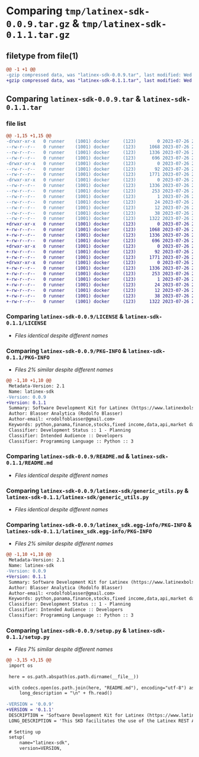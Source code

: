 # Comparing `tmp/latinex-sdk-0.0.9.tar.gz` & `tmp/latinex-sdk-0.1.1.tar.gz`

## filetype from file(1)

```diff
@@ -1 +1 @@
-gzip compressed data, was "latinex-sdk-0.0.9.tar", last modified: Wed Jul 26 23:20:53 2023, max compression
+gzip compressed data, was "latinex-sdk-0.1.1.tar", last modified: Wed Jul 26 23:52:55 2023, max compression
```

## Comparing `latinex-sdk-0.0.9.tar` & `latinex-sdk-0.1.1.tar`

### file list

```diff
@@ -1,15 +1,15 @@
-drwxr-xr-x   0 runner    (1001) docker     (123)        0 2023-07-26 23:20:53.124433 latinex-sdk-0.0.9/
--rw-r--r--   0 runner    (1001) docker     (123)     1068 2023-07-26 23:20:42.000000 latinex-sdk-0.0.9/LICENSE
--rw-r--r--   0 runner    (1001) docker     (123)     1336 2023-07-26 23:20:53.124433 latinex-sdk-0.0.9/PKG-INFO
--rw-r--r--   0 runner    (1001) docker     (123)      696 2023-07-26 23:20:42.000000 latinex-sdk-0.0.9/README.md
-drwxr-xr-x   0 runner    (1001) docker     (123)        0 2023-07-26 23:20:53.120433 latinex-sdk-0.0.9/latinex-sdk/
--rw-r--r--   0 runner    (1001) docker     (123)       92 2023-07-26 23:20:42.000000 latinex-sdk-0.0.9/latinex-sdk/__init__.py
--rw-r--r--   0 runner    (1001) docker     (123)     1771 2023-07-26 23:20:42.000000 latinex-sdk-0.0.9/latinex-sdk/generic_utils.py
-drwxr-xr-x   0 runner    (1001) docker     (123)        0 2023-07-26 23:20:53.124433 latinex-sdk-0.0.9/latinex_sdk.egg-info/
--rw-r--r--   0 runner    (1001) docker     (123)     1336 2023-07-26 23:20:53.000000 latinex-sdk-0.0.9/latinex_sdk.egg-info/PKG-INFO
--rw-r--r--   0 runner    (1001) docker     (123)      253 2023-07-26 23:20:53.000000 latinex-sdk-0.0.9/latinex_sdk.egg-info/SOURCES.txt
--rw-r--r--   0 runner    (1001) docker     (123)        1 2023-07-26 23:20:53.000000 latinex-sdk-0.0.9/latinex_sdk.egg-info/dependency_links.txt
--rw-r--r--   0 runner    (1001) docker     (123)       24 2023-07-26 23:20:53.000000 latinex-sdk-0.0.9/latinex_sdk.egg-info/requires.txt
--rw-r--r--   0 runner    (1001) docker     (123)       12 2023-07-26 23:20:53.000000 latinex-sdk-0.0.9/latinex_sdk.egg-info/top_level.txt
--rw-r--r--   0 runner    (1001) docker     (123)       38 2023-07-26 23:20:53.124433 latinex-sdk-0.0.9/setup.cfg
--rw-r--r--   0 runner    (1001) docker     (123)     1322 2023-07-26 23:20:42.000000 latinex-sdk-0.0.9/setup.py
+drwxr-xr-x   0 runner    (1001) docker     (123)        0 2023-07-26 23:52:55.755653 latinex-sdk-0.1.1/
+-rw-r--r--   0 runner    (1001) docker     (123)     1068 2023-07-26 23:52:44.000000 latinex-sdk-0.1.1/LICENSE
+-rw-r--r--   0 runner    (1001) docker     (123)     1336 2023-07-26 23:52:55.755653 latinex-sdk-0.1.1/PKG-INFO
+-rw-r--r--   0 runner    (1001) docker     (123)      696 2023-07-26 23:52:44.000000 latinex-sdk-0.1.1/README.md
+drwxr-xr-x   0 runner    (1001) docker     (123)        0 2023-07-26 23:52:55.755653 latinex-sdk-0.1.1/latinex-sdk/
+-rw-r--r--   0 runner    (1001) docker     (123)       92 2023-07-26 23:52:44.000000 latinex-sdk-0.1.1/latinex-sdk/__init__.py
+-rw-r--r--   0 runner    (1001) docker     (123)     1771 2023-07-26 23:52:44.000000 latinex-sdk-0.1.1/latinex-sdk/generic_utils.py
+drwxr-xr-x   0 runner    (1001) docker     (123)        0 2023-07-26 23:52:55.755653 latinex-sdk-0.1.1/latinex_sdk.egg-info/
+-rw-r--r--   0 runner    (1001) docker     (123)     1336 2023-07-26 23:52:55.000000 latinex-sdk-0.1.1/latinex_sdk.egg-info/PKG-INFO
+-rw-r--r--   0 runner    (1001) docker     (123)      253 2023-07-26 23:52:55.000000 latinex-sdk-0.1.1/latinex_sdk.egg-info/SOURCES.txt
+-rw-r--r--   0 runner    (1001) docker     (123)        1 2023-07-26 23:52:55.000000 latinex-sdk-0.1.1/latinex_sdk.egg-info/dependency_links.txt
+-rw-r--r--   0 runner    (1001) docker     (123)       24 2023-07-26 23:52:55.000000 latinex-sdk-0.1.1/latinex_sdk.egg-info/requires.txt
+-rw-r--r--   0 runner    (1001) docker     (123)       12 2023-07-26 23:52:55.000000 latinex-sdk-0.1.1/latinex_sdk.egg-info/top_level.txt
+-rw-r--r--   0 runner    (1001) docker     (123)       38 2023-07-26 23:52:55.755653 latinex-sdk-0.1.1/setup.cfg
+-rw-r--r--   0 runner    (1001) docker     (123)     1322 2023-07-26 23:52:44.000000 latinex-sdk-0.1.1/setup.py
```

### Comparing `latinex-sdk-0.0.9/LICENSE` & `latinex-sdk-0.1.1/LICENSE`

 * *Files identical despite different names*

### Comparing `latinex-sdk-0.0.9/PKG-INFO` & `latinex-sdk-0.1.1/PKG-INFO`

 * *Files 2% similar despite different names*

```diff
@@ -1,10 +1,10 @@
 Metadata-Version: 2.1
 Name: latinex-sdk
-Version: 0.0.9
+Version: 0.1.1
 Summary: Software Development Kit for Latinex (https://www.latinexbolsa.com)
 Author: Blasser Analytica (Rodolfo Blasser)
 Author-email: <rodolfoblasser@gmail.com>
 Keywords: python,panama,finance,stocks,fixed income,data,api,market data,latinex
 Classifier: Development Status :: 1 - Planning
 Classifier: Intended Audience :: Developers
 Classifier: Programming Language :: Python :: 3
```

### Comparing `latinex-sdk-0.0.9/README.md` & `latinex-sdk-0.1.1/README.md`

 * *Files identical despite different names*

### Comparing `latinex-sdk-0.0.9/latinex-sdk/generic_utils.py` & `latinex-sdk-0.1.1/latinex-sdk/generic_utils.py`

 * *Files identical despite different names*

### Comparing `latinex-sdk-0.0.9/latinex_sdk.egg-info/PKG-INFO` & `latinex-sdk-0.1.1/latinex_sdk.egg-info/PKG-INFO`

 * *Files 2% similar despite different names*

```diff
@@ -1,10 +1,10 @@
 Metadata-Version: 2.1
 Name: latinex-sdk
-Version: 0.0.9
+Version: 0.1.1
 Summary: Software Development Kit for Latinex (https://www.latinexbolsa.com)
 Author: Blasser Analytica (Rodolfo Blasser)
 Author-email: <rodolfoblasser@gmail.com>
 Keywords: python,panama,finance,stocks,fixed income,data,api,market data,latinex
 Classifier: Development Status :: 1 - Planning
 Classifier: Intended Audience :: Developers
 Classifier: Programming Language :: Python :: 3
```

### Comparing `latinex-sdk-0.0.9/setup.py` & `latinex-sdk-0.1.1/setup.py`

 * *Files 7% similar despite different names*

```diff
@@ -3,15 +3,15 @@
 import os
 
 here = os.path.abspath(os.path.dirname(__file__))
 
 with codecs.open(os.path.join(here, "README.md"), encoding="utf-8") as fh:
     long_description = "\n" + fh.read()
 
-VERSION = '0.0.9'
+VERSION = '0.1.1'
 DESCRIPTION = 'Software Development Kit for Latinex (https://www.latinexbolsa.com)'
 LONG_DESCRIPTION = 'This SKD facilitates the use of the Latinex REST API, it allows the user to register (getting an API Key) and to fetch data in a friction-less manner'
 
 # Setting up
 setup(
     name="latinex-sdk",
     version=VERSION,
```

